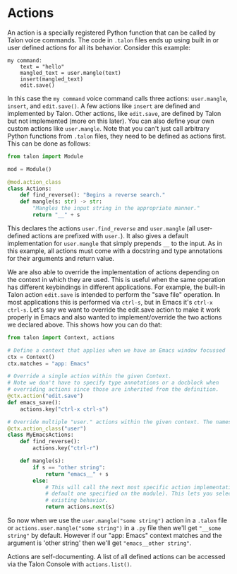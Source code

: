 # Actions

An action is a specially registered Python function that can be called by Talon voice commands. The code in `.talon` files ends up using built in or user defined actions for all its behavior. Consider this example:

```config
my command:
    text = "hello"
    mangled_text = user.mangle(text)
    insert(mangled_text)
    edit.save()
```

In this case the `my command` voice command calls three actions: `user.mangle`, `insert`, and `edit.save()`. A few actions like `insert` are defined and implemented by Talon. Other actions, like `edit.save`, are defined by Talon but not implemented (more on this later). You can also define your own custom actions like `user.mangle`. Note that you can't just call arbitrary Python functions from `.talon` files, they need to be defined as actions first. This can be done as follows:

```python
from talon import Module

mod = Module()

@mod.action_class
class Actions:
    def find_reverse(): "Begins a reverse search."
    def mangle(s: str) -> str:
        "Mangles the input string in the appropriate manner."
        return "__" + s
```

This declares the actions `user.find_reverse` and `user.mangle` (all user-defined actions are prefixed with `user.`). It also gives a default implementation for `user.mangle` that simply prepends `__` to the input. As in this example, all actions must come with a docstring and type annotations for their arguments and return value.

We are also able to override the implementation of actions depending on the context in which they are used. This is useful when the same operation has different keybindings in different applications. For example, the built-in Talon action `edit.save` is intended to perform the "save file" operation. In most applications this is performed via `ctrl-s`, but in Emacs it's `ctrl-x ctrl-s`. Let's say we want to override the edit.save action to make it work properly in Emacs and also wanted to implement/override the two actions we declared above. This shows how you can do that:

```python
from talon import Context, actions

# Define a context that applies when we have an Emacs window focussed
ctx = Context()
ctx.matches = "app: Emacs"

# Override a single action within the given Context.
# Note we don't have to specify type annotations or a docblock when
# overriding actions since those are inherited from the definition.
@ctx.action("edit.save")
def emacs_save():
    actions.key("ctrl-x ctrl-s")

# Override multiple "user." actions within the given context. The names of the class functions correspond to the actions we're overriding.
@ctx.action_class("user")
class MyEmacsActions:
    def find_reverse():
        actions.key("ctrl-r")

    def mangle(s):
        if s == "other string":
            return "emacs__" + s
        else:
            # This will call the next most specific action implementation (in our case the
            # default one specified on the module). This lets you selectively override
            # existing behavior.
            return actions.next(s)
```

So now when we use the `user.mangle("some string")` action in a `.talon` file or `actions.user.mangle("some string")` in a `.py` file then we'll get `"__some string"` by default. However if our "app: Emacs" context matches and the argument is 'other string' then we'll get `"emacs__other string"`.

Actions are self-documenting. A list of all defined actions can be accessed via the Talon Console with `actions.list()`.